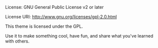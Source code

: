 
License: GNU General Public License v2 or later

License URI: http://www.gnu.org/licenses/gpl-2.0.html

This theme is licensed under the GPL.

Use it to make something cool, have fun, and share what you've learned with others.

